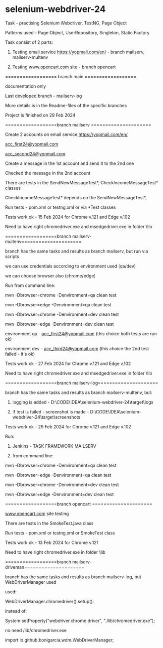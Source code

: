 # selenium-webdriver-24

Task - practising Selenium Webdriver, TestNG, Page Object

Patterns used - Page Object, UserRepository, Singleton, Static Factory

Task consist of 2 parts:

1. Testing email service https://yopmail.com/en/ - branch mailserv, mailserv-multenv

2. Testing www.opencart.com site - branch opencart 

================== branch main ==================

documentation only

Last developed branch - mailserv-log

More details is in the Readme-files of the specific branches

Project is finished on 29 Feb 2024

==================branch mailserv =====================

Create 2 accounts on email service https://yopmail.com/en/

acc_first24@yopmail.com

acc_second24@yopmail.com

Create a message in the 1st account and send it to the 2nd one

Checked the message in the 2nd account

There are tests in the SendNewMessageTest*, CheckIncomeMessageTest* classes

CheckIncomeMessageTest* depends on the SendNewMessageTest*,

Run tests - pom.xml or testng.xml or via *Test classes

Tests work ok - 15 Feb 2024 for Chrome v.121 and Edge v.102

Need to have right chromedriver.exe and msedgedriver.exe in folder \lib

==================branch mailserv-multenv=====================

branch has the same tasks and results as branch mailserv, but run via scripts

we can use credentials according to environment used (qa/dev)

we can choose browser also (chrome/edge)

Run from command line:

mvn -Dbrowser=chrome -Denvironment=qa clean test

mvn -Dbrowser=edge -Denvironment=qa clean test

mvn -Dbrowser=chrome -Denvironment=dev clean test

mvn -Dbrowser=edge -Denvironment=dev clean test

environment qa - acc_first24@yopmail.com (this choice both tests are run ok)

environment dev - acc_third24@yopmail.com (this choice the 2nd test failed - it's ok)

Tests work ok - 27 Feb 2024 for Chrome v.121 and Edge v.102

Need to have right chromedriver.exe and msedgedriver.exe in folder \lib

==================branch mailserv-log=====================

branch has the same tasks and results as branch mailserv-multenv, but:

1. logging is added - D:\CODE\IDEA\selenium-webdriver-24\target\logs

2. If test is failed - screenshot is made - D:\CODE\IDEA\selenium-webdriver-24\target\screenshots 

Tests work ok - 29 Feb 2024 for Chrome v.121 and Edge v.102

Run:

1. Jenkins - TASK FRAMEWORK MAILSERV

2. from command line: 

mvn -Dbrowser=chrome -Denvironment=qa clean test

mvn -Dbrowser=edge -Denvironment=qa clean test

mvn -Dbrowser=chrome -Denvironment=dev clean test

mvn -Dbrowser=edge -Denvironment=dev clean test

==================branch opencart =====================

www.opencart.com site testing 

There are tests in the SmokeTest.java class

Run tests - pom.xml or testng.xml or SmokeTest class

Tests work ok - 13 Feb 2024 for Chrome v.121

Need to have right chromedriver.exe in folder \lib

==================branch mailserv-driveman=====================

branch has the same tasks and results as branch mailserv-log, but WebDriverManager used

used:

WebDriverManager.chromedriver().setup();

instead of:

System.setProperty("webdriver.chrome.driver", "./lib/chromedriver.exe");

no need /lib/chromedriver.exe

import io.github.bonigarcia.wdm.WebDriverManager;






